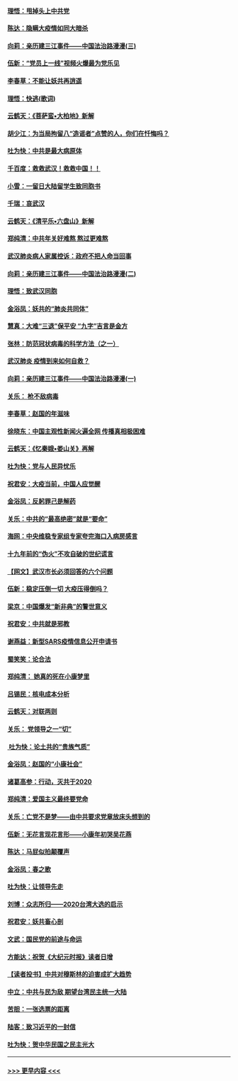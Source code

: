 #### [理悟：甩掉头上中共党](../pages/nsc993/n11838826.md?t=02030055) 
#### [陈达：隐瞒大疫情如同大暗杀](../pages/nsc993/n11838771.md?t=02030055) 
#### [向莉：亲历建三江事件——中国法治路漫漫(三)](../pages/nsc993/n11831825.md?t=02030055) 
#### [伍新：“党员上一线”视频火爆最为党乐见](../pages/nsc993/n11838200.md?t=02030055) 
#### [李春草：不能让妖共再逍遥](../pages/nsc993/n11838102.md?t=02030055) 
#### [理悟：快逃(歌词)](../pages/nsc993/n11838083.md?t=02030055) 
#### [云鹤天：《菩萨蛮▪大柏地》新解](../pages/nsc993/n11838059.md?t=02030055) 
#### [胡少江：为当局拘留八“造谣者”点赞的人，你们在忏悔吗？](../pages/nsc993/n11836801.md?t=02030055) 
#### [吐为快：中共是最大病原体](../pages/nsc993/n11836748.md?t=02030055) 
#### [千百度：救救武汉！救救中国！！](../pages/nsc993/n11836145.md?t=02030055) 
#### [小雪：一留日大陆留学生致同胞书](../pages/nsc993/n11834624.md?t=02030055) 
#### [千瑞：哀武汉](../pages/nsc993/n11833647.md?t=02030055) 
#### [云鹤天：《清平乐▪六盘山》新解](../pages/nsc993/n11833611.md?t=02030055) 
#### [郑纯清：中共年关好难熬 熬过更难熬](../pages/nsc993/n11833489.md?t=02030055) 
#### [武汉肺炎病人家属控诉：政府不把人命当回事](../pages/nsc993/n11833205.md?t=02030055) 
#### [向莉：亲历建三江事件——中国法治路漫漫(二)](../pages/nsc993/n11829102.md?t=02030055) 
#### [理悟：致武汉同胞](../pages/nsc993/n11831522.md?t=02030055) 
#### [金浴凤：妖共的“肺炎共同体”](../pages/nsc993/n11829448.md?t=02030055) 
#### [慧真：大难“三退”保平安 “九字”吉言是金方](../pages/nsc993/n11829501.md?t=02030055) 
#### [张林：防范冠状病毒的科学方法（之一）](../pages/nsc993/n11828618.md?t=02030055) 
#### [武汉肺炎 疫情到来如何自救？](../pages/nsc993/n11827632.md?t=02030055) 
#### [向莉：亲历建三江事件——中国法治路漫漫(一)](../pages/nsc993/n11827190.md?t=02030055) 
#### [关乐： 枪不敌病毒](../pages/nsc993/n11826746.md?t=02030055) 
#### [李春草：赵国的年滋味](../pages/nsc993/n11826321.md?t=02030055) 
#### [徐晓东：中国主观性新闻火遍全网 传播真相极困难](../pages/nsc993/n11826508.md?t=02030055) 
#### [云鹤天：《忆秦娥▪娄山关》再解](../pages/nsc993/n11824682.md?t=02030055) 
#### [吐为快：党与人民异忧乐](../pages/nsc993/n11824660.md?t=02030055) 
#### [祝君安：大疫当前，中国人应觉醒](../pages/nsc993/n11821946.md?t=02030055) 
#### [金浴凤：反躬罪己是解药](../pages/nsc993/n11820280.md?t=02030055) 
#### [关乐：中共的“最高绝密”就是“要命”](../pages/nsc993/n11816946.md?t=02030055) 
#### [海网：中央维稳专家组专家夸完海口入病房感言](../pages/nsc993/n11815138.md?t=02030055) 
#### [十九年前的“伪火”不攻自破的世纪谎言](../pages/nsc993/n11813238.md?t=02030055) 
#### [【网文】武汉市长必须回答的六个问题](../pages/nsc993/n11813848.md?t=02030055) 
#### [伍新：稳定压倒一切 大疫压得倒吗？](../pages/nsc993/n11812634.md?t=02030055) 
#### [梁京：中国爆发“新非典”的警世意义](../pages/nsc993/n11812554.md?t=02030055) 
#### [祝君安：中共就是邪教](../pages/nsc993/n11812431.md?t=02030055) 
#### [谢燕益：新型SARS疫情信息公开申请书](../pages/nsc993/n11808840.md?t=02030055) 
#### [蜀笑笑：论合法](../pages/nsc993/n11808064.md?t=02030055) 
#### [郑纯清： 她真的死在小康梦里](../pages/nsc993/n11806623.md?t=02030055) 
#### [吕锡民：核电成本分析](../pages/nsc993/n11806284.md?t=02030055) 
#### [云鹤天：对联两则](../pages/nsc993/n11805957.md?t=02030055) 
#### [关乐： 党领导之一“切”](../pages/nsc993/n11804505.md?t=02030055) 
#### [ 吐为快：论土共的“贵族气质”](../pages/nsc993/n11804490.md?t=02030055) 
#### [金浴凤：赵国的“小康社会”](../pages/nsc993/n11804452.md?t=02030055) 
#### [诸葛高参：行动，灭共于2020](../pages/nsc993/n11804120.md?t=02030055) 
#### [郑纯清：爱国主义最终要党命](../pages/nsc993/n11802197.md?t=02030055) 
#### [关乐：亡党不是梦——由中共要求党章放床头想到的](../pages/nsc993/n11802156.md?t=02030055) 
#### [伍新：无花言现花言形——小康年初哭吴花燕](../pages/nsc993/n11800044.md?t=02030055) 
#### [陈达：马屁似拍颠覆声](../pages/nsc993/n11800010.md?t=02030055) 
#### [金浴凤：春之歌](../pages/nsc993/n11797687.md?t=02030055) 
#### [吐为快：让领导先走](../pages/nsc993/n11797512.md?t=02030055) 
#### [刘博：众志所归——2020台湾大选的启示](../pages/nsc993/n11796878.md?t=02030055) 
#### [祝君安：妖共畜心剖](../pages/nsc993/n11794273.md?t=02030055) 
#### [文武：国民党的前途与命运](../pages/nsc993/n11794198.md?t=02030055) 
#### [方能达：祝贺《大纪元时报》读者日增](../pages/nsc993/n11793807.md?t=02030055) 
#### [【读者投书】中共对穆斯林的迫害成扩大趋势](../pages/nsc993/n11791371.md?t=02030055) 
#### [中立：中共与民为敌 期望台湾民主统一大陆](../pages/nsc993/n11790392.md?t=02030055) 
#### [苦胆：一张选票的距离](../pages/nsc993/n11788914.md?t=02030055) 
#### [陆客：致习近平的一封信](../pages/nsc993/n11788867.md?t=02030055) 
#### [吐为快：贺中华民国之民主光大](../pages/nsc993/n11788618.md?t=02030055) 

----
#### [ >>> 更早内容 <<< ](../indexes/nsc993-earlier.md)
